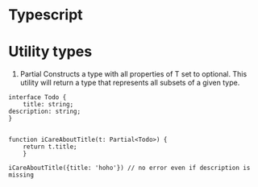 # Typescript 
# Utility types

1. Partial<T>
Constructs a type with all properties of T set to optional. This utility will return a type that represents all subsets of a given type.

```
interface Todo {
    title: string;
description: string;
}


function iCareAboutTitle(t: Partial<Todo>) {
    return t.title;
    }

iCareAboutTitle({title: 'hoho'}) // no error even if description is missing
```
